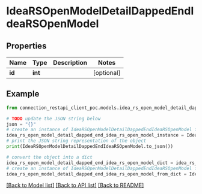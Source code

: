 # IdeaRSOpenModelDetailDappedEndIdeaRSOpenModel


## Properties

Name | Type | Description | Notes
------------ | ------------- | ------------- | -------------
**id** | **int** |  | [optional] 

## Example

```python
from connection_restapi_client_poc.models.idea_rs_open_model_detail_dapped_end_idea_rs_open_model import IdeaRSOpenModelDetailDappedEndIdeaRSOpenModel

# TODO update the JSON string below
json = "{}"
# create an instance of IdeaRSOpenModelDetailDappedEndIdeaRSOpenModel from a JSON string
idea_rs_open_model_detail_dapped_end_idea_rs_open_model_instance = IdeaRSOpenModelDetailDappedEndIdeaRSOpenModel.from_json(json)
# print the JSON string representation of the object
print(IdeaRSOpenModelDetailDappedEndIdeaRSOpenModel.to_json())

# convert the object into a dict
idea_rs_open_model_detail_dapped_end_idea_rs_open_model_dict = idea_rs_open_model_detail_dapped_end_idea_rs_open_model_instance.to_dict()
# create an instance of IdeaRSOpenModelDetailDappedEndIdeaRSOpenModel from a dict
idea_rs_open_model_detail_dapped_end_idea_rs_open_model_from_dict = IdeaRSOpenModelDetailDappedEndIdeaRSOpenModel.from_dict(idea_rs_open_model_detail_dapped_end_idea_rs_open_model_dict)
```
[[Back to Model list]](../README.md#documentation-for-models) [[Back to API list]](../README.md#documentation-for-api-endpoints) [[Back to README]](../README.md)


